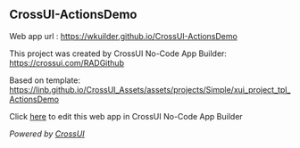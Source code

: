 ## CrossUI-ActionsDemo
Web app url : https://wkuilder.github.io/CrossUI-ActionsDemo

This project was created by CrossUI No-Code App Builder: https://crossui.com/RADGithub

Based on template: https://linb.github.io/CrossUI_Assets/assets/projects/Simple/xui_project_tpl_ActionsDemo

Click [here](https://crossui.com/RADGithub/#!from=github&owner=wkuilder&repo=CrossUI-ActionsDemo) to edit this web app in CrossUI No-Code App Builder

<i>Powered by [CrossUI](https://crossui.com)</i>
